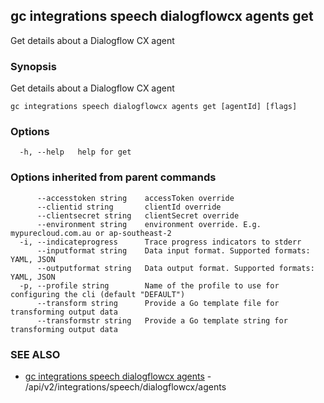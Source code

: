## gc integrations speech dialogflowcx agents get

Get details about a Dialogflow CX agent

### Synopsis

Get details about a Dialogflow CX agent

```
gc integrations speech dialogflowcx agents get [agentId] [flags]
```

### Options

```
  -h, --help   help for get
```

### Options inherited from parent commands

```
      --accesstoken string    accessToken override
      --clientid string       clientId override
      --clientsecret string   clientSecret override
      --environment string    environment override. E.g. mypurecloud.com.au or ap-southeast-2
  -i, --indicateprogress      Trace progress indicators to stderr
      --inputformat string    Data input format. Supported formats: YAML, JSON
      --outputformat string   Data output format. Supported formats: YAML, JSON
  -p, --profile string        Name of the profile to use for configuring the cli (default "DEFAULT")
      --transform string      Provide a Go template file for transforming output data
      --transformstr string   Provide a Go template string for transforming output data
```

### SEE ALSO

* [gc integrations speech dialogflowcx agents](gc_integrations_speech_dialogflowcx_agents.html)	 - /api/v2/integrations/speech/dialogflowcx/agents


